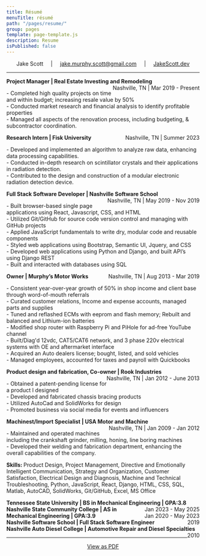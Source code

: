 ```yaml
---
title: Résumé
menuTitle: résumé
path: "/pages/resume/"
group: pages
template: page-template.js
description: Resume
isPublished: false
---
```


<!-- To update resume pdf, inside the Markdown file, Press F1 or Ctrl+Shift+P, Type export and select pdf -->

<head>
<style>
    h3 {
        "clear: both;" 
    }
    .title-company {
        "overflow: auto;",
        "text-align: left;"
    }
    .resume-content {
        "clear: both;",
        "font-size: 12px;",
        "margin: 0px;",
        "padding: 0px;"
    }
    .skills {
        "font-size: 12px;"    
    }
</style>
</head>

<div style="text-align: center">
    <div style="text-align: center" > Jake Scott  &nbsp; &nbsp; | &nbsp; &nbsp; <a style="text-align: right" href="mailto:jake.murphy.scott@gmail.com"> jake.murphy.scott@gmail.com</a>  &nbsp; &nbsp; | &nbsp; &nbsp; <a target="_blank" rel="noopener noreferrer" href="https://jakescott.dev">JakeScott.dev</a>
    </div>
</div>

---

<!-- **JourneyPure | Admissions Coordinator** | *June 2020 : December 2020*
<p>- Managed new inquiries for admissions to JourneyPure Outpatient Programs <br />
- Maintained admission guidelines by developing and updating admission policies <br />
- Operational and administrative duties necessary to complete each admission
</p> -->

<div class="title-company">
    <strong>
        Project Manager | Real Estate Investing and Remodeling
    </strong>
    <span style="float:right;">
        Nashville, TN | Mar 2019 - Present
    </span>
</div> 

<p class="resume-content">
    - Completed high quality projects on time and within budget; increasing resale value by 50% <br />
    - Conducted market research and financial analysis to identify profitable properties <br />
    - Managed all aspects of the renovation process, including budgeting, & subcontractor coordination. 
</p>

<div class="title-company">
    <strong>
        Research Intern | Fisk University
    </strong>
    <span style="float:right;">
        Nashville, TN | Summer 2023
    </span>
</div> 

<p class="resume-content">
    - Developed and implemented an algorithm to analyze raw data, enhancing data processing capabilities. <br />
    - Conducted in-depth research on scintillator crystals and their applications in radiation detection. <br />
    - Contributed to the design and construction of a modular electronic radiation detection device.
</p>

<div class="title-company">
    <strong>
        Full Stack Software Developer | Nashville Software School
    </strong>
    <span style="float:right;">
        Nashville, TN | May 2019 - Nov 2019
    </span>
</div> 

<p class="resume-content">
    - Built browser-based single page applications using React, Javascript, CSS, and HTML  <br />
    - Utilized Git/GitHub for source code version control and managing with GitHub projects  <br />
    - Applied JavaScript fundamentals to write dry, modular code and reusable components  <br />
    - Styled web applications using Bootstrap, Semantic UI, Jquery, and CSS  <br />
    - Developed web applications using Python and Django, and built APIʼs using Django REST  <br />
    - Built and interacted with databases using SQL 
</p>

<div class="title-company">
    <strong>
        Owner | Murphy’s Motor Works
    </strong>
    <span style="float:right;">
        Nashville, TN | Aug 2013 - Mar 2019
    </span>
</div> 

<p class="resume-content">
    - Consistent year-over-year growth of 50% in shop income and client base through word-of-mouth referrals <br />
    - Curated customer relations, Income and expense accounts, managed parts and supplies <br />
    - Tuned and reflashed ECMs with eeprom and flash memory; Rebuilt and balanced and Lithium-ion batteries  <br />
    - Modified shop router with Raspberry Pi and PiHole for ad-free YouTube channel  <br />
    - Built/Diag'd 12vdc, CAT5/CAT6 network, and 3 phase 220v electrical systems with OE and aftermarket interface  <br />
    - Acquired an Auto dealers license; bought, listed, and sold vehicles <br />
    - Managed employees, accounted for taxes and payroll with Quickbooks
</p>

<div class="title-company">
    <strong>
        Product design and fabrication, Co-owner | Rook Industries
    </strong>
    <span style="float:right;">
        Nashville, TN | Jan 2012 - June 2013
    </span>
</div> 

<p class="resume-content">
    - Obtained a patent-pending license for a product I designed <br />
    - Developed and fabricated chassis bracing products <br />
    - Utilized AutoCad and SolidWorks for design <br />
    - Promoted business via social media for events and influencers
</p>

<div class="title-company">
    <strong>
        Machinest/Import Specialist | USA Motor and Machine
    </strong>
    <span style="float:right;">
        Nashville, TN | Jan 2009 - Jan 2012
    </span>
</div> 

<p class="resume-content">
    - Maintained and operated machines including the crankshaft grinder, milling, honing, line boring machines <br />
    - Developed their welding and fabrication department, enhancing the overall capabilities of the company.
</p>

<p class="skills">
<strong>
    Skills:
</strong>
    Product Design, Project Management, Directive and Emotionally Intelligent Communication, Strategy and Organization, Customer Satisfaction, Electrical Design and Diagnosis, Machine and Technical Troubleshooting, Python, JavaScript, React, Django, HTML, CSS, SQL, Matlab, AutoCAD, SolidWorks, Git/GitHub, Excel, MS Office
</p>

<div class="title-company">
    <strong>
        Tennessee State University | BS in Mechanical Engineering | GPA:3.8
    </strong>
    <span style="float:right;">
        Jan 2023 - May 2025
    </span>
</div> 

<div class="title-company">
    <strong>
        Nashville State Community College | AS in Mechanical Engineering | GPA:3.9
    </strong>
    <span style="float:right;">
        Jan 2020 - May 2023
    </span>
</div> 

<div class="title-company">
    <strong>
        Nashville Software School | Full Stack Software Engineer  
    </strong>
    <span style="float:right;">
        2019
    </span>
</div> 

<div class="title-company">
    <strong>
        Nashville Auto Diesel College | Automotive Repair and Diesel Specialties  
    </strong>
    <span style="float:right;">
        2010
    </span>
</div> 

---

<div style="text-align: center">
    <a href="index.pdf" target="_blank">View as PDF</a>
</div>

<!-- **Project Manager | Real Estate Investing and Remodeling** | Nashville, TN | *March 2019 - Present*

<p>
- Completed high quality projects on time and within budget; increasing resale value by 50% <br />
- Conducted market research and financial analysis to identify profitable properties <br />
- Managed all aspects of the renovation process, including budgeting, & subcontractor coordination. 
</p>

**Research Intern | Fisk University** | Nashville, TN | *Summer 2023*
<p>
- Developed and implemented an algorithm to analyze raw data, enhancing data processing capabilities. <br />
- Conducted in-depth research on scintillator crystals and their applications in radiation detection. <br />
- Contributed to the design and construction of a modular electronic radiation detection device.
</p>

**Full Stack Software Developer | Nashville Software School** | Nashville, TN | *May 2019 - November 2019*
<p>
- Built browser-based single page applications using React, Javascript, CSS, and HTML  <br />
- Utilized Git/GitHub for source code version control and managing with GitHub projects  <br />
- Applied JavaScript fundamentals to write dry, modular code and reusable components  <br />
- Styled web applications using Bootstrap, Semantic UI, Jquery, and CSS  <br />
- Developed web applications using Python and Django, and built APIʼs using Django REST  <br />
- Built and interacted with databases using SQL 
</p>

<!-- - Collaborated on group projects reflecting real-world business problems using Agile development <br /> -->

<!-- **Owner | Murphy’s Motor Works** | Nashville, TN | *August 2013 - March 2019*

<p>
- Consistent year-over-year growth of 50% in shop income and client base through word-of-mouth referrals <br />
- Built customer relations, Income and expense accounts, managed parts and supplies <br />
- Tuned and reflashed ECMs with eeprom and flash memory; Rebuilt and balanced and Lithium-ion batteries  <br />
- Modified shop router with Raspberry Pi and PiHole for ad-free YouTube channel  <br />
- Diagnosed and repaired multiplex 12vdc electrical systems with OE and aftermarket interface  <br />
- Wired CAT5/CAT6 surveillance/networking systems and 3 phase 220v machinery  <br />
- Acquired an Auto dealers license; bought, listed, and sold vehicles <br />
- Managed employees, accounted for taxes and payroll with Quickbooks
</p>

**Product design and fabrication, Co-owner | Rook Industries** | Nashville, TN | * January 2012 - June 2013*
<p>
- Obtained a patent-pending license for a product I designed <br />
- Developed and fabricated chassis bracing products <br />
- Utilized AutoCad and SolidWorks for design <br />
- Promoted business via social media for events and influencers
</p>

**Machinest/Import Specialist | USA Motor and Machine** | Nashville, TN | *January 2009 - January 2012*
<p>
- Maintained and operated machines including the crankshaft grinder, milling, honing, line boring machines <br />
- Developed their welding and fabrication department, enhancing the overall capabilities of the company.
</p>

**Education & Skills:** *Python, JavaScript, React, Django, HTML, CSS, SQL, Matlab, AutoCAD, SolidWorks, Git/GitHub* 

**Tennessee State University | BS in Mechanical Engineering | Jan 2023 - May 2025** <br />
**Nashville State Community College | AS in Mechanical Engineering | Jan 2020 - May 2023** <br />
**Nashville Software School | Full Stack Software Engineer | 2019** <br />
**Nashville Auto Diesel College | Automotive Repair and Diesel Specialties | 2010** -->